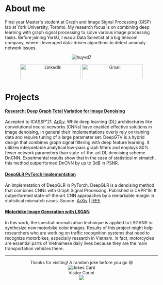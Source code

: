 # About me
Final year Master's student at Graph and Image Signal Processing (GISP) lab at York University, Toronto. My research focus is on combining deep learning with graph signal processing to solve various image processing tasks. Before joining YorkU, I was a Data Scientist at a big telecom company, where I leveraged data-driven algorithms to detect anomaly network issues. 

<div align="center">
<p><img align="center" src=https://github-readme-stats.vercel.app/api?username=huyvd7&theme=ayu-mirage&show_icons=true&custom_title=Huyvd7%20GitHub%20Stats&include_all_commits=true&hide=issues,contribs&count_private=true" alt="huyvd7" />
</p>  
  
<div align="center">
<a href="https://www.linkedin.com/in/huyvu7495/" target="_blank"><img alt="LinkedIn" src="https://img.shields.io/badge/linkedin-%230077B5.svg?&style=for-the-badge&logo=linkedin&logoColor=white" width=200px height=50px /></a>
<a href="mailto:huyvu@cse.yorku.ca" target="_blank"><img alt="Gmail" src="https://img.shields.io/badge/Gmail-D14836?&style=for-the-badge&logo=Gmail&logoColor=white" width=200px height=50px  /></a> 
  </div>
</div>


# Projects
#### [Research: Deep Graph Total Variation for Image Denoising](https://github.com/huyvd7/deepgtv)
Accepted to ICASSP'21. [ArXiv](https://arxiv.org/abs/2010.11290). While deep learning (DL) architectures like convolutional neural networks (CNNs) have enabled effective solutions in image denoising, in general their implementations overly rely on training data and require tuning of a large parameter set. DeepGTV is a hybrid design that combines graph signal filtering with deep feature learning. It utilizes interpretable analytical low-pass graph filters and employs 80% fewer network parameters than state-of-the-art DL denoising scheme DnCNN. Experimental results show that in the case of statistical mistmatch, this method outperformed DnCNN by up to 3dB in PSNR.

#### [DeepGLR PyTorch Implementation](https://github.com/huyvd7/pytorch-deepglr)
An implemetation of DeepGLR in PyTorch. DeepGLR is a denoising method that combines CNNs with Graph Signal Processing. Published in CVPR'19. It outperformed state-of-the-art CNN approaches by a remarkable margin in statistical mismatch cases. Source: [ArXiv](https://arxiv.org/abs/1807.11637) | [IEEE](https://ieeexplore.ieee.org/document/9025512).

#### [Motorbike Image Generation with LSGAN](https://github.com/huyvd7/lsgan-motorbike)
In this work, the spectral normalization technique is applied to LSGANS to synthesize new motorbike color images. Results of this project might help researchers who are working on traffic recognition systems that need to recognize motorbikes, especially research in Vietnam. In fact, motorcycles are essential parts of Vietnamese daily lives because they are the main transportation vehicles there.


-----------------------------------
<div align="center">
Thanks for visiting! A random joke before you go 😄  
<div><img src="https://readme-jokes.vercel.app/api?theme=ayu-mirage" alt="Jokes Card" /></div>
<div> 
  <div>Visitor Count</div>
<img src=https://profile-counter.glitch.me/huyvd7/count.svg /></div>
</div>


<!--
<img src='https://random-memer.herokuapp.com/' title="Meme" alt="Please refresh the page if the meme doesn't show up.">
-->

